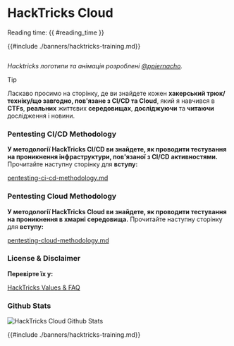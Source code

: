 # HackTricks Cloud

Reading time: {{ #reading_time }}

{{#include ./banners/hacktricks-training.md}}

<figure><img src="images/cloud.gif" alt=""><figcaption></figcaption></figure>

_Hacktricks логотипи та анімація розроблені_ [_@ppiernacho_](https://www.instagram.com/ppieranacho/)_._

> [!TIP]
> Ласкаво просимо на сторінку, де ви знайдете кожен **хакерський трюк/техніку/що завгодно, пов'язане з CI/CD та Cloud**, який я навчився в **CTFs**, **реальних** життєвих **середовищах**, **досліджуючи** та **читаючи** дослідження і новини.

### **Pentesting CI/CD Methodology**

**У методології HackTricks CI/CD ви знайдете, як проводити тестування на проникнення інфраструктури, пов'язаної з CI/CD активностями.** Прочитайте наступну сторінку для **вступу:**

[pentesting-ci-cd-methodology.md](pentesting-ci-cd/pentesting-ci-cd-methodology.md)

### Pentesting Cloud Methodology

**У методології HackTricks Cloud ви знайдете, як проводити тестування на проникнення в хмарні середовища.** Прочитайте наступну сторінку для **вступу:**

[pentesting-cloud-methodology.md](pentesting-cloud/pentesting-cloud-methodology.md)

### License & Disclaimer

**Перевірте їх у:**

[HackTricks Values & FAQ](https://app.gitbook.com/s/-L_2uGJGU7AVNRcqRvEi/welcome/hacktricks-values-and-faq)

### Github Stats

![HackTricks Cloud Github Stats](https://repobeats.axiom.co/api/embed/1dfdbb0435f74afa9803cd863f01daac17cda336.svg)

{{#include ./banners/hacktricks-training.md}}

